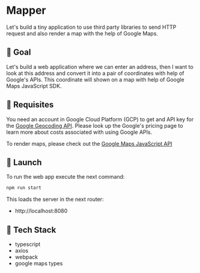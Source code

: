 Mapper
=======

Let's build a tiny application to use third party libraries to send HTTP request and also render a map with the help of Google Maps.

🥅 Goal
-------

Let's build a web application where we can enter an address, then I want to look at this address and convert it into a pair of coordinates with help of Google's APIs. This coordinate will shown on a map with help of Google Maps JavaScript SDK.

🚦 Requisites
-------------

You need an account in Google Cloud Platform (GCP) to get and API key for the [Google Geocoding API](https://developers.google.com/maps/documentation/geocoding/overview). Please look up the Google's pricing page to learn more about costs associated with using Google APIs.

To render maps, please check out the [Google Maps JavaScript API](https://developers.google.com/maps/documentation/javascript/overview)

🚀 Launch
---------

To run the web app execute the next command:

```bash
npm run start
```

This loads the server in the next router:

- http://localhost:8080

🧰 Tech Stack
-------------

- typescript
- axios
- webpack
- google maps types